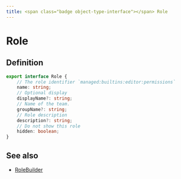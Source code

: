```yaml
---
title: <span class="badge object-type-interface"></span> Role
---
```

# <span class="badge object-type-interface"></span> Role

## Definition

```typescript
export interface Role {
	// The role identifier `managed:builtins:editor:permissions`
	name: string;
	// Optional display
	displayName?: string;
	// Name of the team.
	groupName?: string;
	// Role description
	description?: string;
	// Do not show this role
	hidden: boolean;
}

```
## See also

 * <span class="badge builder"></span> [RoleBuilder](./builder-RoleBuilder.md)
